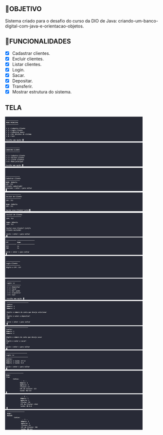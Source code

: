 ## 💎OBJETIVO

Sistema criado para o desafio do curso da DIO de Java: criando-um-banco-digital-com-java-e-orientacao-objetos.

## 📒FUNCIONALIDADES

- [X] Cadastrar clientes.
- [X] Excluir clientes.
- [X] Listar clientes.
- [X] Login.
- [X] Sacar.
- [X] Depositar.
- [X] Transferir.
- [X] Mostrar estrutura do sistema.

## TELA

![imagem](https://raw.githubusercontent.com/LeanFicagna/Sistema-Banco-JAVA-DIO/main/screenshort/img.png)

